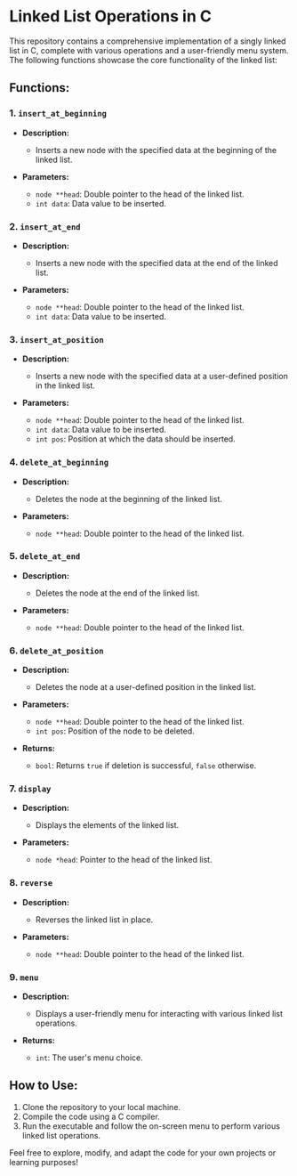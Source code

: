 # Linked List Operations in C

This repository contains a comprehensive implementation of a singly linked list in C, complete with various operations and a user-friendly menu system. The following functions showcase the core functionality of the linked list:

## Functions:

### 1. `insert_at_beginning`

- **Description:**
  - Inserts a new node with the specified data at the beginning of the linked list.

- **Parameters:**
  - `node **head`: Double pointer to the head of the linked list.
  - `int data`: Data value to be inserted.

### 2. `insert_at_end`

- **Description:**
  - Inserts a new node with the specified data at the end of the linked list.

- **Parameters:**
  - `node **head`: Double pointer to the head of the linked list.
  - `int data`: Data value to be inserted.

### 3. `insert_at_position`

- **Description:**
  - Inserts a new node with the specified data at a user-defined position in the linked list.

- **Parameters:**
  - `node **head`: Double pointer to the head of the linked list.
  - `int data`: Data value to be inserted.
  - `int pos`: Position at which the data should be inserted.

### 4. `delete_at_beginning`

- **Description:**
  - Deletes the node at the beginning of the linked list.

- **Parameters:**
  - `node **head`: Double pointer to the head of the linked list.

### 5. `delete_at_end`

- **Description:**
  - Deletes the node at the end of the linked list.

- **Parameters:**
  - `node **head`: Double pointer to the head of the linked list.

### 6. `delete_at_position`

- **Description:**
  - Deletes the node at a user-defined position in the linked list.

- **Parameters:**
  - `node **head`: Double pointer to the head of the linked list.
  - `int pos`: Position of the node to be deleted.

- **Returns:**
  - `bool`: Returns `true` if deletion is successful, `false` otherwise.

### 7. `display`

- **Description:**
  - Displays the elements of the linked list.

- **Parameters:**
  - `node *head`: Pointer to the head of the linked list.

### 8. `reverse`

- **Description:**
  - Reverses the linked list in place.

- **Parameters:**
  - `node **head`: Double pointer to the head of the linked list.

### 9. `menu`

- **Description:**
  - Displays a user-friendly menu for interacting with various linked list operations.

- **Returns:**
  - `int`: The user's menu choice.

## How to Use:

1. Clone the repository to your local machine.
2. Compile the code using a C compiler.
3. Run the executable and follow the on-screen menu to perform various linked list operations.

Feel free to explore, modify, and adapt the code for your own projects or learning purposes!
